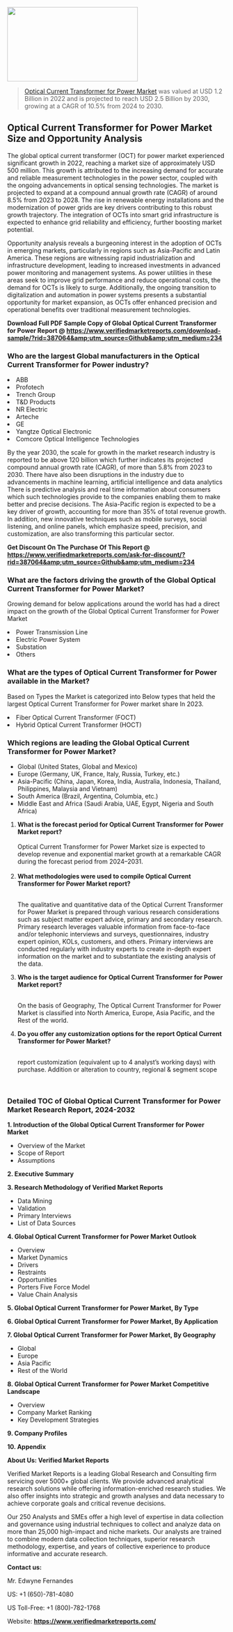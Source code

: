 
<img src="https://ffe5etoiles.com/wp-content/uploads/2024/12/MST1-300x171.png" alt="" width="300" height="171" class="alignnone size-medium wp-image-20088" /><blockquote><p><p><a href="https://www.verifiedmarketreports.com/download-sample/?rid=387064&utm_source=Github&utm_medium=234" target="_blank">Optical Current Transformer for Power Market</a> was valued at USD 1.2 Billion in 2022 and is projected to reach USD 2.5 Billion by 2030, growing at a CAGR of 10.5% from 2024 to 2030.</p></blockquote><p><h2>Optical Current Transformer for Power Market Size and Opportunity Analysis</h2> <p>The global optical current transformer (OCT) for power market experienced significant growth in 2022, reaching a market size of approximately USD 500 million. This growth is attributed to the increasing demand for accurate and reliable measurement technologies in the power sector, coupled with the ongoing advancements in optical sensing technologies. The market is projected to expand at a compound annual growth rate (CAGR) of around 8.5% from 2023 to 2028. The rise in renewable energy installations and the modernization of power grids are key drivers contributing to this robust growth trajectory. The integration of OCTs into smart grid infrastructure is expected to enhance grid reliability and efficiency, further boosting market potential.</p> <p>Opportunity analysis reveals a burgeoning interest in the adoption of OCTs in emerging markets, particularly in regions such as Asia-Pacific and Latin America. These regions are witnessing rapid industrialization and infrastructure development, leading to increased investments in advanced power monitoring and management systems. As power utilities in these areas seek to improve grid performance and reduce operational costs, the demand for OCTs is likely to surge. Additionally, the ongoing transition to digitalization and automation in power systems presents a substantial opportunity for market expansion, as OCTs offer enhanced precision and operational benefits over traditional measurement technologies.</p> </p><p class=""><strong>Download Full PDF Sample Copy of Global Optical Current Transformer for Power Report @ <a href="https://www.verifiedmarketreports.com/download-sample/?rid=387064&amp;utm_source=Github&amp;utm_medium=234" target="_blank">https://www.verifiedmarketreports.com/download-sample/?rid=387064&amp;utm_source=Github&amp;utm_medium=234</a></strong></p><h3 id="" class="">Who are the largest Global manufacturers in the Optical Current Transformer for Power industry?</h3><p><li>ABB</li><li> Profotech</li><li> Trench Group</li><li> T&D Products</li><li> NR Electric</li><li> Arteche</li><li> GE</li><li> Yangtze Optical Electronic</li><li> Comcore Optical Intelligence Technologies</li></p><div class=""><div class="" dir="" data-message-author-role="" data-message-id="" data-message-model-slug=""><div class=""><div class=""><div class=""><div class="" dir="" data-message-author-role="" data-message-id="" data-message-model-slug=""><div class=""><div class=""><p>By the year 2030, the scale for growth in the market research industry is reported to be above 120 billion which further indicates its projected compound annual growth rate (CAGR), of more than 5.8% from 2023 to 2030. There have also been disruptions in the industry due to advancements in machine learning, artificial intelligence and data analytics There is predictive analysis and real time information about consumers which such technologies provide to the companies enabling them to make better and precise decisions. The Asia-Pacific region is expected to be a key driver of growth, accounting for more than 35% of total revenue growth. In addition, new innovative techniques such as mobile surveys, social listening, and online panels, which emphasize speed, precision, and customization, are also transforming this particular sector.</p><p><strong>Get Discount On The Purchase Of This Report @&nbsp; <a href="https://www.verifiedmarketreports.com/ask-for-discount/?rid=387064&amp;utm_source=Github&amp;utm_medium=234" target="_blank">https://www.verifiedmarketreports.com/ask-for-discount/?rid=387064&amp;utm_source=Github&amp;utm_medium=234</a></strong></p></div></div></div></div></div></div></div></div><h3 id="" class="">What are the factors driving the growth of the Global Optical Current Transformer for Power Market?</h3><p id="" class="">Growing demand for below applications around the world has had a direct impact on the growth of the Global Optical Current Transformer for Power Market</p><p id="" class=""><li>Power Transmission Line</li><li> Electric Power System</li><li> Substation</li><li> Others</li></p><h3 id="" class="">What are the types of Optical Current Transformer for Power available in the Market?</h3><p id="" class="">Based on Types the Market is categorized into Below types that held the largest Optical Current Transformer for Power market share In 2023.</p><p id="" class=""><li>Fiber Optical Current Transformer (FOCT)</li><li> Hybrid Optical Current Transformer (HOCT)</li></p><h3 id="" class="">Which regions are leading the Global Optical Current Transformer for Power Market?</h3><ul><li>Global (United States, Global and Mexico)</li><li>Europe (Germany, UK, France, Italy, Russia, Turkey, etc.)</li><li>Asia-Pacific (China, Japan, Korea, India, Australia, Indonesia, Thailand, Philippines, Malaysia and Vietnam)</li><li>South America (Brazil, Argentina, Columbia, etc.)</li><li>Middle East and Africa (Saudi Arabia, UAE, Egypt, Nigeria and South Africa)</li></ul><p><ol><li><strong>What is the forecast period for Optical Current Transformer for Power Market report?<br /></strong><br /><span data-sheets-root="1" data-sheets-value="{&quot;1&quot;:2,&quot;2&quot;:&quot;XXXX size is expected to develop revenue and exponential market growth at a remarkable CAGR during the forecast period from 2024&ndash;2030.&quot;}" data-sheets-userformat="{&quot;2&quot;:12674,&quot;4&quot;:{&quot;1&quot;:2,&quot;2&quot;:16776960},&quot;10&quot;:2,&quot;11&quot;:0,&quot;15&quot;:&quot;Arial&quot;,&quot;16&quot;:12}">Optical Current Transformer for Power Market size is expected to develop revenue and exponential market growth at a remarkable CAGR during the forecast period from 2024&ndash;2031.</span><br /><br /></li><li><strong>What methodologies were used to compile Optical Current Transformer for Power Market report?<br /><br /></strong><p>The qualitative and quantitative data of the&nbsp;Optical Current Transformer for Power Market is prepared through various research considerations such as subject matter expert advice, primary and secondary research. Primary research leverages valuable information from face-to-face and/or telephonic interviews and surveys, questionnaires, industry expert opinion, KOLs, customers, and others. Primary interviews are conducted regularly with industry experts to create in-depth expert information on the market and to substantiate the existing analysis of the data.&nbsp;</p></li><li><strong>Who is the target audience for Optical Current Transformer for Power Market report?<br /><br /></strong><p>On the basis of Geography, The&nbsp;Optical Current Transformer for Power Market is classified into North America, Europe, Asia Pacific, and the Rest of the world.</p></li><li><strong>Do you offer any customization options for the report Optical Current Transformer for Power Market?<br /><br /></strong><p>report customization (equivalent up to 4 analyst&rsquo;s working days) with purchase. Addition or alteration to country, regional &amp; segment scope</p><p>&nbsp;</p></li></ol></p><h3 id="" class="">Detailed TOC of Global Optical Current Transformer for Power Market Research Report, 2024-2032</h3><p id="" class=""><strong>1. Introduction of the Global Optical Current Transformer for Power Market</strong></p><ul><li>Overview of the Market</li><li>Scope of Report</li><li>Assumptions</li></ul><p id="" class=""><strong>2. Executive Summary</strong></p><p id="" class=""><strong>3. Research Methodology of&nbsp;Verified Market Reports</strong></p><ul><li>Data Mining</li><li>Validation</li><li>Primary Interviews</li><li>List of Data Sources</li></ul><p id="" class=""><strong>4. Global Optical Current Transformer for Power Market Outlook</strong></p><ul><li>Overview</li><li>Market Dynamics</li><li>Drivers</li><li>Restraints</li><li>Opportunities</li><li>Porters Five Force Model</li><li>Value Chain Analysis</li></ul><p id="" class=""><strong>5. Global Optical Current Transformer for Power Market, By&nbsp;Type</strong></p><p id="" class=""><strong>6. Global Optical Current Transformer for Power Market, By Application</strong></p><p id="" class=""><strong>7. Global Optical Current Transformer for Power Market, By Geography</strong></p><ul><li>Global</li><li>Europe</li><li>Asia Pacific</li><li>Rest of the World</li></ul><p id="" class=""><strong>8. Global Optical Current Transformer for Power Market Competitive Landscape</strong></p><ul><li>Overview</li><li>Company Market Ranking</li><li>Key Development Strategies</li></ul><p id="" class=""><strong>9. Company Profiles</strong></p><p id="" class=""><strong>10. Appendix</strong></p><p id="" class=""><strong>About Us: Verified Market Reports</strong></p><p id="" class="">Verified Market Reports is a leading Global Research and Consulting firm servicing over 5000+ global clients. We provide advanced analytical research solutions while offering information-enriched research studies. We also offer insights into strategic and growth analyses and data necessary to achieve corporate goals and critical revenue decisions.</p><p id="" class="">Our 250 Analysts and SMEs offer a high level of expertise in data collection and governance using industrial techniques to collect and analyze data on more than 25,000 high-impact and niche markets. Our analysts are trained to combine modern data collection techniques, superior research methodology, expertise, and years of collective experience to produce informative and accurate research.</p><p id="" class=""><strong>Contact us:</strong></p><p id="" class="">Mr. Edwyne Fernandes</p><p id="" class="">US: +1 (650)-781-4080</p><p id="" class="">US Toll-Free: +1 (800)-782-1768</p><p id="" class="">Website: <a target="" data-test-app-aware-link=""><strong>https://www.verifiedmarketreports.com/</strong></a></p>
